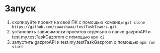 # Запуск

1. скопируйте проект на свой ПК с помощью команды ```git clone https://github.com/saaashaaa/testTaskTowers.git```
2. установить зависимости проектов отдельно в папке gazproAPI и test.my.testTaskGazprom с помощью 
```npm ci```
3. запуcтить gazproAPI и test.my.testTaskGazprom с помощью 
```npm run start```

